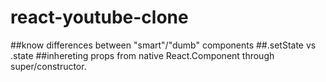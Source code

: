 # react-youtube-clone

##know differences between "smart"/"dumb" components
##.setState vs .state
##inhereting props from native React.Component through super/constructor.

